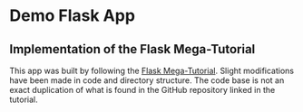 # Demo Flask App
## Implementation of the Flask Mega-Tutorial

This app was built by following the [Flask Mega-Tutorial](https://blog.miguelgrinberg.com/post/the-flask-mega-tutorial-part-i-hello-world). Slight modifications have been made in code and directory structure. The code base is not an exact duplication of what is found in the GitHub repository linked in the tutorial.
